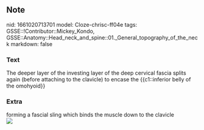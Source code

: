 ## Note
nid: 1661020713701
model: Cloze-chrisc-ff04e
tags: GSSE::!Contributor::Mickey_Kondo, GSSE::Anatomy::Head_neck_and_spine::01._General_topography_of_the_neck
markdown: false

### Text
The deeper layer of the investing layer of the deep cervical fascia splits again (before attaching to the clavicle) to encase the {{c1::inferior belly of the omohyoid}}

### Extra
<div>
  forming a fascial sling which binds the muscle down to the
  clavicle
</div><img src="070417_0758_DeepCervica5.jpg">
